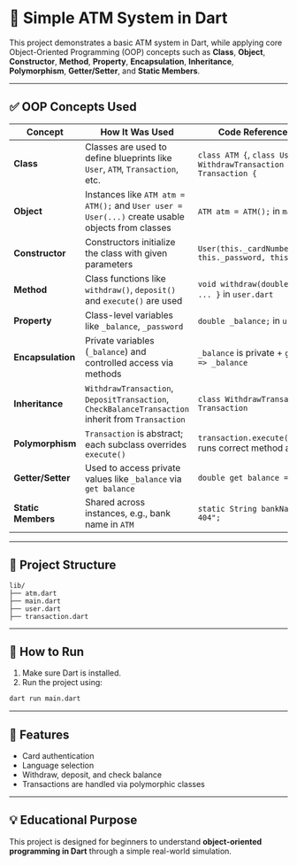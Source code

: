 
# 🏦 Simple ATM System in Dart

This project demonstrates a basic ATM system in Dart, while applying core Object-Oriented Programming (OOP) concepts such as **Class**, **Object**, **Constructor**, **Method**, **Property**, **Encapsulation**, **Inheritance**, **Polymorphism**, **Getter/Setter**, and **Static Members**.

---

## ✅ OOP Concepts Used

| Concept         | How It Was Used                                                                                  | Code Reference Example                                                  |
|------------------|--------------------------------------------------------------------------------------------------|-------------------------------------------------------------------------|
| **Class**        | Classes are used to define blueprints like `User`, `ATM`, `Transaction`, etc.                    | `class ATM {`, `class User {`, `class WithdrawTransaction extends Transaction {` |
| **Object**       | Instances like `ATM atm = ATM();` and `User user = User(...)` create usable objects from classes | `ATM atm = ATM();` in `main.dart`                                       |
| **Constructor**  | Constructors initialize the class with given parameters                                           | `User(this._cardNumber, this._password, this._balance);`                |
| **Method**       | Class functions like `withdraw()`, `deposit()` and `execute()` are used                          | `void withdraw(double amount) { ... }` in `user.dart`                   |
| **Property**     | Class-level variables like `_balance`, `_password`                                                | `double _balance;` in `user.dart`                                       |
| **Encapsulation**| Private variables (`_balance`) and controlled access via methods                                 | `_balance` is private + `get balance => _balance`                       |
| **Inheritance**  | `WithdrawTransaction`, `DepositTransaction`, `CheckBalanceTransaction` inherit from `Transaction`| `class WithdrawTransaction extends Transaction`                         |
| **Polymorphism** | `Transaction` is abstract; each subclass overrides `execute()`                                   | `transaction.execute(currentUser!)` runs correct method at runtime      |
| **Getter/Setter**| Used to access private values like `_balance` via `get balance`                                  | `double get balance => _balance;`                                       |
| **Static Members**| Shared across instances, e.g., bank name in `ATM`                                                | `static String bankName = "Bank 404";`                                  |

---

## 📁 Project Structure

```
lib/
├── atm.dart
├── main.dart
├── user.dart
├── transaction.dart
```

---

## 🧠 How to Run

1. Make sure Dart is installed.
2. Run the project using:
```bash
dart run main.dart
```

---

## 🚀 Features

- Card authentication
- Language selection
- Withdraw, deposit, and check balance
- Transactions are handled via polymorphic classes

---

## 💡 Educational Purpose

This project is designed for beginners to understand **object-oriented programming in Dart** through a simple real-world simulation.
